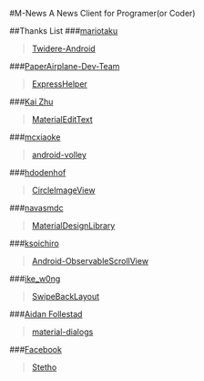 #M-News
A News Client for Programer(or Coder)

##Thanks List
###[mariotaku](https://github.com/mariotaku)
>[Twidere-Android](https://github.com/TwidereProject/Twidere-Android)

###[PaperAirplane-Dev-Team](https://github.com/PaperAirplane-Dev-Team)
>[ExpressHelper](https://github.com/PaperAirplane-Dev-Team/ExpressHelper)

###[Kai Zhu](https://github.com/rengwuxian)
>[MaterialEditText](https://github.com/rengwuxian/MaterialEditText)

###[mcxiaoke](https://github.com/mcxiaoke)
>[android-volley](https://github.com/mcxiaoke/android-volley) 

###[hdodenhof](https://github.com/hdodenhof)
>[CircleImageView](https://github.com/hdodenhof/CircleImageView) 

###[navasmdc](https://github.com/navasmdc)
>[MaterialDesignLibrary](https://github.com/navasmdc/MaterialDesignLibrary)

###[ksoichiro](https://github.com/ksoichiro)
>[Android-ObservableScrollView](https://github.com/ksoichiro/Android-ObservableScrollView)

###[ike_w0ng](https://github.com/ikew0ng)
>[SwipeBackLayout](https://github.com/ikew0ng/SwipeBackLayout)

###[Aidan Follestad](https://github.com/afollestad)
>[material-dialogs](https://github.com/afollestad/material-dialogs)

###[Facebook](https://github.com/facebook)
>[Stetho](https://github.com/facebook/stetho) 

